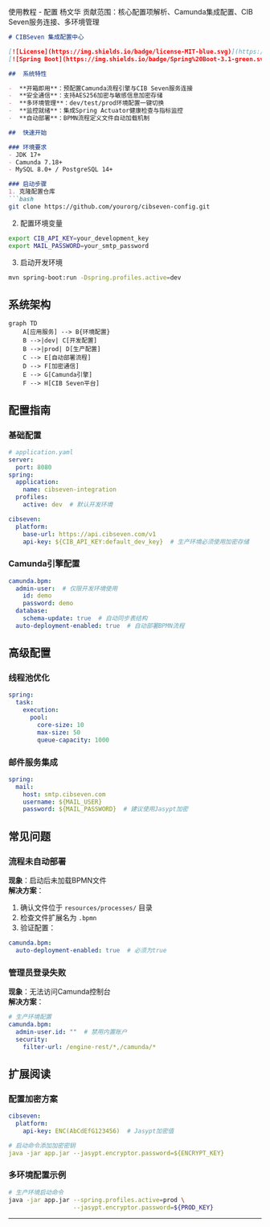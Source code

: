使用教程 - 配置
杨文华
贡献范围：核心配置项解析、Camunda集成配置、CIB Seven服务连接、多环境管理

```markdown
# CIBSeven 集成配置中心

[![License](https://img.shields.io/badge/license-MIT-blue.svg)](https://opensource.org/licenses/MIT)
[![Spring Boot](https://img.shields.io/badge/Spring%20Boot-3.1-green.svg)](https://spring.io/projects/spring-boot)

##  系统特性

-  **开箱即用**：预配置Camunda流程引擎与CIB Seven服务连接
-  **安全通信**：支持AES256加密与敏感信息加密存储
-  **多环境管理**：dev/test/prod环境配置一键切换
-  **监控就绪**：集成Spring Actuator健康检查与指标监控
-  **自动部署**：BPMN流程定义文件自动加载机制

##  快速开始

### 环境要求
- JDK 17+
- Camunda 7.18+
- MySQL 8.0+ / PostgreSQL 14+

### 启动步骤
1. 克隆配置仓库
```bash
git clone https://github.com/yourorg/cibseven-config.git
```

2. 配置环境变量
```bash
export CIB_API_KEY=your_development_key
export MAIL_PASSWORD=your_smtp_password
```

3. 启动开发环境
```bash
mvn spring-boot:run -Dspring.profiles.active=dev
```

##  系统架构

```mermaid
graph TD
    A[应用服务] --> B{环境配置}
    B -->|dev| C[开发配置]
    B -->|prod| D[生产配置]
    C --> E[自动部署流程]
    D --> F[加密通信]
    E --> G[Camunda引擎]
    F --> H[CIB Seven平台]
```

##  配置指南

### 基础配置
```yaml
# application.yaml
server:
  port: 8080
spring:
  application:
    name: cibseven-integration
  profiles:
    active: dev  # 默认开发环境

cibseven:
  platform:
    base-url: https://api.cibseven.com/v1
    api-key: ${CIB_API_KEY:default_dev_key}  # 生产环境必须使用加密存储
```

### Camunda引擎配置
```yaml
camunda.bpm:
  admin-user:  # 仅限开发环境使用
    id: demo
    password: demo
  database:
    schema-update: true  # 自动同步表结构
  auto-deployment-enabled: true  # 自动部署BPMN流程
```

##  高级配置

### 线程池优化
```yaml
spring:
  task:
    execution:
      pool:
        core-size: 10
        max-size: 50
        queue-capacity: 1000
```

### 邮件服务集成
```yaml
spring:
  mail:
    host: smtp.cibseven.com
    username: ${MAIL_USER}
    password: ${MAIL_PASSWORD}  # 建议使用Jasypt加密
```

##  常见问题

### 流程未自动部署
**现象**：启动后未加载BPMN文件  
 **解决方案**：
1. 确认文件位于 `resources/processes/` 目录
2. 检查文件扩展名为 `.bpmn`
3. 验证配置：
```yaml
camunda.bpm:
  auto-deployment-enabled: true  # 必须为true
```

### 管理员登录失败
**现象**：无法访问Camunda控制台  
 **解决方案**：
```yaml
# 生产环境配置
camunda.bpm:
  admin-user.id: ""  # 禁用内置账户
  security:
    filter-url: /engine-rest/*,/camunda/*
```

##  扩展阅读

### 配置加密方案
```yaml
cibseven:
  platform:
    api-key: ENC(AbCdEfG123456)  # Jasypt加密值

# 启动命令添加加密密钥
java -jar app.jar --jasypt.encryptor.password=${ENCRYPT_KEY}
```

### 多环境配置示例
```bash
# 生产环境启动命令
java -jar app.jar --spring.profiles.active=prod \
                  --jasypt.encryptor.password=${PROD_KEY}
```

---
